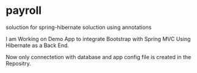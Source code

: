 payroll
=======

soluction for spring-hibernate soluction using annotations


I am Working on Demo App to integrate Bootstrap with Spring MVC Using Hibernate as a Back End.

Now only connectetion with database and app config file is created in the Repositry.



